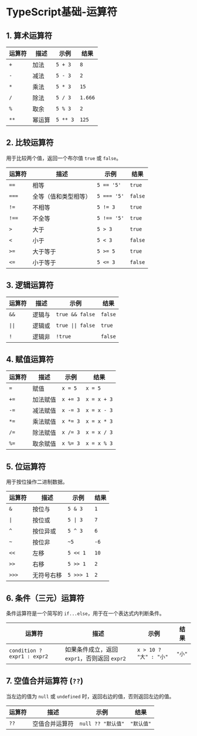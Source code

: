# TypeScript基础-运算符


## 1. 算术运算符


| 运算符 | 描述           | 示例           | 结果   |
|--------|----------------|----------------|--------|
| `+`    | 加法           | `5 + 3`        | `8`    |
| `-`    | 减法           | `5 - 3`        | `2`    |
| `*`    | 乘法           | `5 * 3`        | `15`   |
| `/`    | 除法           | `5 / 3`        | `1.666`|
| `%`    | 取余           | `5 % 3`        | `2`    |
| `**`   | 幂运算         | `5 ** 3`       | `125`  |



## 2. 比较运算符

用于比较两个值，返回一个布尔值 `true` 或 `false`。

| 运算符 | 描述           | 示例           | 结果   |
|--------|----------------|----------------|--------|
| `==`   | 相等           | `5 == '5'`     | `true` |
| `===`  | 全等（值和类型相等） | `5 === '5'`    | `false`|
| `!=`   | 不相等         | `5 != 3`       | `true` |
| `!==`  | 不全等         | `5 !== '5'`    | `true` |
| `>`    | 大于           | `5 > 3`        | `true` |
| `<`    | 小于           | `5 < 3`        | `false`|
| `>=`   | 大于等于       | `5 >= 5`       | `true` |
| `<=`   | 小于等于       | `5 <= 3`       | `false`|


## 3. 逻辑运算符


| 运算符 | 描述           | 示例                | 结果    |
|--------|----------------|---------------------|---------|
| `&&`   | 逻辑与         | `true && false`     | `false` |
| `\|\|`   | 逻辑或         | `true \|\| false`     | `true`  |
| `!`    | 逻辑非         | `!true`             | `false` |



## 4. 赋值运算符


| 运算符 | 描述           | 示例           | 结果   |
|--------|----------------|----------------|--------|
| `=`    | 赋值           | `x = 5`        | `x = 5`|
| `+=`   | 加法赋值       | `x += 3`       | `x = x + 3`|
| `-=`   | 减法赋值       | `x -= 3`       | `x = x - 3`|
| `*=`   | 乘法赋值       | `x *= 3`       | `x = x * 3`|
| `/=`   | 除法赋值       | `x /= 3`       | `x = x / 3`|
| `%=`   | 取余赋值       | `x %= 3`       | `x = x % 3`|



## 5. 位运算符

用于按位操作二进制数据。

| 运算符 | 描述           | 示例           | 结果   |
|--------|----------------|----------------|--------|
| `&`    | 按位与         | `5 & 3`        | `1`    |
| `\|`    | 按位或         | `5 \| 3`        | `7`    |
| `^`    | 按位异或       | `5 ^ 3`        | `6`    |
| `~`    | 按位非         | `~5`           | `-6`   |
| `<<`   | 左移           | `5 << 1`       | `10`   |
| `>>`   | 右移           | `5 >> 1`       | `2`    |
| `>>>`  | 无符号右移     | `5 >>> 1`      | `2`    |



## 6. 条件（三元）运算符
条件运算符是一个简写的 `if...else`，用于在一个表达式内判断条件。

| 运算符 | 描述           | 示例                           | 结果   |
|--------|----------------|--------------------------------|--------|
| `condition ? expr1 : expr2` | 如果条件成立，返回 `expr1`，否则返回 `expr2` | `x > 10 ? "大" : "小"`   | `"小"` |


## 7. 空值合并运算符 (`??`)
当左边的值为 `null` 或 `undefined` 时，返回右边的值，否则返回左边的值。

| 运算符 | 描述           | 示例                           | 结果   |
|--------|----------------|--------------------------------|--------|
| `??`   | 空值合并运算符 | `null ?? "默认值"`             | `"默认值"` |



